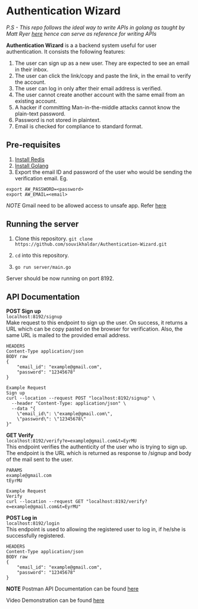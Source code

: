 # Authentication Wizard
*P.S - This repo follows the ideal way to write APIs in golang as taught by Matt Ryer [here](https://pace.dev/blog/2018/05/09/how-I-write-http-services-after-eight-years.html) hence can serve as reference for writing APIs*

**Authentication Wizard** is a a backend system useful for user authentication. It consists the following features:  
1. The user can sign up as a new user. They are expected to see an email in their inbox.  
2. The user can click the link/copy and paste the link, in the email to verify the account.  
3. The user can log in only after their email address is verified.  
4. The user cannot create another account with the same email from an existing account.  
5. A hacker if committing Man-in-the-middle attacks cannot know the plain-text password.  
6. Password is not stored in plaintext.   
7. Email is checked for compliance to standard format.  


## Pre-requisites 
1. [Install Redis](https://redis.io/topics/quickstart)  
2. [Install Golang](https://golang.org/doc/install)  
3. Export the email ID and password of the user who would be sending the verification email. Eg.  
```
export AW_PASSWORD=<password>
export AW_EMAIL=<email>
```  
*NOTE* Gmail need to be allowed access to unsafe app. Refer [here](https://serverfault.com/questions/635139/how-to-fix-send-mail-authorization-failed-534-5-7-14)   



## Running the server
1. Clone this repository. `git clone https://github.com/souvikhaldar/Authentication-Wizard.git`  
2. `cd` into this repository. 
  
3. `go run server/main.go`  

Server should be now running on port 8192. 


## API Documentation  
**POST Sign up**  
`localhost:8192/signup`  
Make request to this endpoint to sign up the user. On success, it returns a URL which can be copy pasted on the browser for verification. Also, the same URL is mailed to the provided email address. 
```
HEADERS
Content-Type application/json
BODY raw
{
	"email_id": "example@gmail.com",
	"password": "12345678"
}

Example Request
Sign up
curl --location --request POST "localhost:8192/signup" \
  --header "Content-Type: application/json" \
  --data "{
	\"email_id\": \"example@gmail.com\",
	\"password\": \"12345678\"
}"

```   
**GET Verify**  
`localhost:8192/verify?e=example@gmail.com&t=EyrMU`  
This endpoint verifies the authenticity of the user who is trying to sign up. The endpoint is the URL which is returned as response to /signup and body of the mail sent to the user.  
```
PARAMS
example@gmail.com
tEyrMU

Example Request
Verify
curl --location --request GET "localhost:8192/verify?e=example@gmail.com&t=EyrMU"

```  
**POST Log in**  
`localhost:8192/login`  
This endpoint is used to allowing the registered user to log in, if he/she is successfully registered.  
```
HEADERS
Content-Type application/json
BODY raw
{
	"email_id": "example@gmail.com",
	"password": "12345678"
}
```
**NOTE**
Postman API Documentation can be found [here](https://documenter.getpostman.com/view/7875071/SWDze13k?version=latest)  

Video Demonstration can be found [here](https://youtu.be/dkU-kxDsuw4)  



